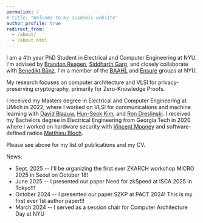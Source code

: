 ```yaml
---
permalink: /
# title: "Welcome to my academic website"
author_profile: true
redirect_from: 
  - /about/
  - /about.html
---
```


I am a 4th year PhD Student in Electrical and Computer Engineering at NYU. I'm advised by [Brandon Reagen](https://brandonreagen.com/), [Siddharth Garg](https://engineering.nyu.edu/faculty/siddharth-garg), and closely collaborate with [Benedikt Bünz](https://cs.nyu.edu/~bb/). I'm a member of the [BAAHL](https://wp.nyu.edu/baahl/) and [Ensure](https://wp.nyu.edu/ensure_group/) groups at NYU.

My research focuses on computer architecture and VLSI for privacy-preserving cryptography, primarily for Zero-Knowledge Proofs.

I received my Masters degree in Electrical and Computer Engineering at UMich in 2022, where I worked on VLSI for communications and machine learning with [David Blaauw](https://blaauw.engin.umich.edu/), [Hun-Seok Kim](https://kim.engin.umich.edu/), and [Ron Dreslinski](https://web.eecs.umich.edu/~rdreslin/). I received my Bachelors degree in Electrical Engineering from Georgia Tech in 2020 where I worked on hardware security with [Vincent Mooney](https://mooney.gatech.edu/) and software-defined radios [Matthieu Bloch](https://bloch.ece.gatech.edu/).

Please see above for my list of publications and my CV.

News:

- Sept. 2025 -- I'll be organizing the first ever ZKARCH workshop MICRO 2025 in Seoul on October 18!
- June 2025 -- I presented our paper Need for zkSpeed at ISCA 2025 in Tokyo!!!
- October 2024 -- I presented our paper SZKP at PACT 2024! This is my first ever 1st author paper!!!
- March 2024 -- I served as a session chair for Computer Architecture Day at NYU
